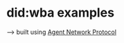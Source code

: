 # did:wba examples

--> built using [Agent Network Protocol](https://github.com/chgaowei/AgentNetworkProtocol)
